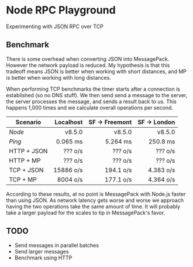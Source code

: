 # Node RPC Playground

Experimenting with JSON RPC over TCP

## Benchmark

There is some overhead when converting JSON into MessagePack. However the network payload is reduced. My hypothesis is that this tradeoff means JSON is better when working with short distances, and MP is better when working with long distances.

When performing TCP benchmarks the timer starts after a connection is established (so no DNS stuff). We then send send a message to the server, the server processes the message, and sends a result back to us. This happens 1,000 times and we calculate overall operations per second.

| Scenario    | Localhost | SF -> Freemont | SF -> London |
|-------------|----------:|---------------:|-------------:|
| _Node_      | v8.5.0    | v8.5.0         | v8.5.0       |
| _Ping_      | 0.065 ms  | 5.264 ms       | 250.8 ms     |
| HTTP + JSON | ??? o/s   | ??? o/s        | ??? o/s      |
| HTTP + MP   | ??? o/s   | ??? o/s        | ??? o/s      |
| TCP + JSON  | 15886 o/s | 194.1 o/s      | 4.383 o/s    |
| TCP + MP    | 8004 o/s  | 177.1 o/s      | 4.364 o/s    |

According to these results, at no point is MessagePack with Node.js faster than using JSON. As network latency gets worse and worse we approach having the two operations take the same amount of time. It will probably take a larger payload for the scales to tip in MessagePack's favor.

## TODO

* Send messages in parallel batches
* Send larger messages
* Benchmark using HTTP
